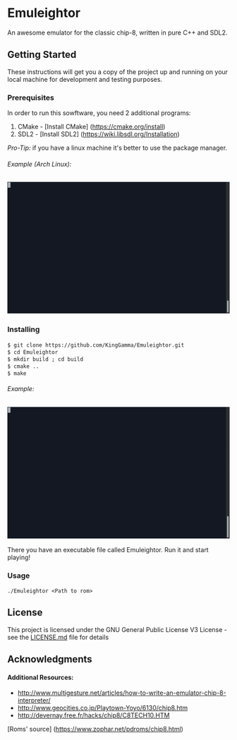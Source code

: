 # Emuleightor

 An awesome emulator for the classic chip-8, written in pure C++ and SDL2. 
 
## Getting Started

These instructions will get you a copy of the project up and running on your local machine for development and testing purposes.

### Prerequisites

In order to run this sowftware, you need 2 additional programs:

1. CMake - 
[Install CMake] (https://cmake.org/install)
2. SDL2  - 
[Install SDL2] (https://wiki.libsdl.org/Installation)

*Pro-Tip:* if you have a linux machine it's better to use the package manager.

###### Example (Arch Linux):
![alt text](Gifs/prerequisites.gif)

### Installing

```
$ git clone https://github.com/KingGamma/Emuleightor.git
$ cd Emuleightor
$ mkdir build ; cd build
$ cmake ..
$ make
```

###### Example:
![alt text](Gifs/installing.gif)

There you have an executable file called Emuleightor.
Run it and start playing!

### Usage
```
./Emuleightor <Path to rom>
```

## License

This project is licensed under the GNU General Public License V3 License - see the [LICENSE.md](LICENSE.md) file for details

## Acknowledgments

#### Additional Resources:
* http://www.multigesture.net/articles/how-to-write-an-emulator-chip-8-interpreter/
* http://www.geocities.co.jp/Playtown-Yoyo/6130/chip8.htm
* http://devernay.free.fr/hacks/chip8/C8TECH10.HTM

[Roms' source] (https://www.zophar.net/pdroms/chip8.html)

